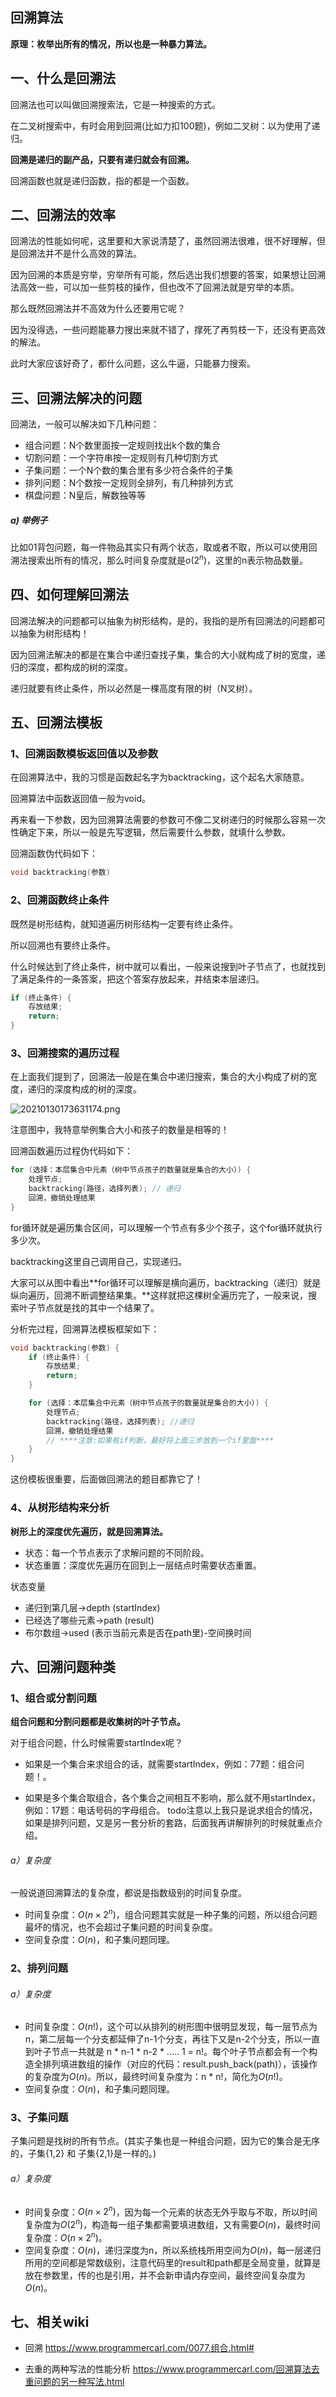 ## 回溯算法

**原理：枚举出所有的情况，所以也是一种暴力算法。**

## 一、什么是回溯法
回溯法也可以叫做回溯搜索法，它是一种搜索的方式。

在二叉树搜索中，有时会用到回溯(比如力扣100题)，例如二叉树：以为使用了递归。

**回溯是递归的副产品，只要有递归就会有回溯。**

回溯函数也就是递归函数，指的都是一个函数。

## 二、回溯法的效率
回溯法的性能如何呢，这里要和大家说清楚了，虽然回溯法很难，很不好理解，但是回溯法并不是什么高效的算法。

因为回溯的本质是穷举，穷举所有可能，然后选出我们想要的答案，如果想让回溯法高效一些，可以加一些剪枝的操作，但也改不了回溯法就是穷举的本质。

那么既然回溯法并不高效为什么还要用它呢？

因为没得选，一些问题能暴力搜出来就不错了，撑死了再剪枝一下，还没有更高效的解法。

此时大家应该好奇了，都什么问题，这么牛逼，只能暴力搜索。

## 三、回溯法解决的问题
回溯法，一般可以解决如下几种问题：

* 组合问题：N个数里面按一定规则找出k个数的集合
* 切割问题：一个字符串按一定规则有几种切割方式
* 子集问题：一个N个数的集合里有多少符合条件的子集
* 排列问题：N个数按一定规则全排列，有几种排列方式
* 棋盘问题：N皇后，解数独等等

##### a) 举例子
比如01背包问题，每一件物品其实只有两个状态，取或者不取，所以可以使用回溯法搜索出所有的情况，那么时间复杂度就是$o(2^n)$，这里的n表示物品数量。

## 四、如何理解回溯法
回溯法解决的问题都可以抽象为树形结构，是的，我指的是所有回溯法的问题都可以抽象为树形结构！

因为回溯法解决的都是在集合中递归查找子集，集合的大小就构成了树的宽度，递归的深度，都构成的树的深度。

递归就要有终止条件，所以必然是一棵高度有限的树（N叉树）。

## 五、回溯法模板
### 1、回溯函数模板返回值以及参数
在回溯算法中，我的习惯是函数起名字为backtracking，这个起名大家随意。

回溯算法中函数返回值一般为void。

再来看一下参数，因为回溯算法需要的参数可不像二叉树递归的时候那么容易一次性确定下来，所以一般是先写逻辑，然后需要什么参数，就填什么参数。

回溯函数伪代码如下：

```c++
void backtracking(参数)
```

### 2、回溯函数终止条件
既然是树形结构，就知道遍历树形结构一定要有终止条件。

所以回溯也有要终止条件。

什么时候达到了终止条件，树中就可以看出，一般来说搜到叶子节点了，也就找到了满足条件的一条答案，把这个答案存放起来，并结束本层递归。

```C++
if (终止条件) {
    存放结果;
    return;
}
```

### 3、回溯搜索的遍历过程
在上面我们提到了，回溯法一般是在集合中递归搜索，集合的大小构成了树的宽度，递归的深度构成的树的深度。

![20210130173631174.png](https://pic.imgdb.cn/item/628cf2f9094754312942abf0.png)

注意图中，我特意举例集合大小和孩子的数量是相等的！

回溯函数遍历过程伪代码如下：

```C++
for (选择：本层集合中元素（树中节点孩子的数量就是集合的大小）) {
    处理节点;
    backtracking(路径，选择列表); // 递归
    回溯，撤销处理结果
}
```

for循环就是遍历集合区间，可以理解一个节点有多少个孩子，这个for循环就执行多少次。

backtracking这里自己调用自己，实现递归。

大家可以从图中看出**for循环可以理解是横向遍历，backtracking（递归）就是纵向遍历，回溯不断调整结果集。**这样就把这棵树全遍历完了，一般来说，搜索叶子节点就是找的其中一个结果了。

分析完过程，回溯算法模板框架如下：
```c++
void backtracking(参数) {
    if (终止条件) {
        存放结果;
        return;
    }

    for (选择：本层集合中元素（树中节点孩子的数量就是集合的大小）) {
        处理节点;
        backtracking(路径，选择列表); //递归
        回溯，撤销处理结果
        // ****注意:如果有if判断，最好将上面三步放到一个if里面****
    }
}
```
这份模板很重要，后面做回溯法的题目都靠它了！

### 4、从树形结构来分析
**树形上的深度优先遍历，就是回溯算法。**
* 状态：每一个节点表示了求解问题的不同阶段。
* 状态重置：深度优先遍历在回到上一层结点时需要状态重置。

状态变量
* 递归到第几层->depth (startIndex)
* 已经选了哪些元素->path (result)
* 布尔数组->used (表示当前元素是否在path里)-空间换时间

## 六、回溯问题种类

### 1、组合或分割问题
**组合问题和分割问题都是收集树的叶子节点。**

对于组合问题，什么时候需要startIndex呢？
* 如果是一个集合来求组合的话，就需要startIndex，例如：77题：组合问题！。

* 如果是多个集合取组合，各个集合之间相互不影响，那么就不用startIndex，例如：17题：电话号码的字母组合。
todo注意以上我只是说求组合的情况，如果是排列问题，又是另一套分析的套路，后面我再讲解排列的时候就重点介绍。

###### a）复杂度
一般说道回溯算法的复杂度，都说是指数级别的时间复杂度。

* 时间复杂度：$O(n × 2^n)$，组合问题其实就是一种子集的问题，所以组合问题最坏的情况，也不会超过子集问题的时间复杂度。
* 空间复杂度：$O(n)$，和子集问题同理。

### 2、排列问题

###### a）复杂度
* 时间复杂度：$O(n!)$，这个可以从排列的树形图中很明显发现，每一层节点为n，第二层每一个分支都延伸了n-1个分支，再往下又是n-2个分支，所以一直到叶子节点一共就是 n * n-1 * n-2 * ..... 1 = n!。每个叶子节点都会有一个构造全排列填进数组的操作（对应的代码：result.push_back(path)），该操作的复杂度为$O(n)$。所以，最终时间复杂度为：n * n!，简化为$O(n!)$。
* 空间复杂度：$O(n)$，和子集问题同理。

### 3、子集问题
子集问题是找树的所有节点。(其实子集也是一种组合问题，因为它的集合是无序的，子集{1,2} 和 子集{2,1}是一样的。)

###### a）复杂度
* 时间复杂度：$O(n × 2^n)$，因为每一个元素的状态无外乎取与不取，所以时间复杂度为$O(2^n)$，构造每一组子集都需要填进数组，又有需要$O(n)$，最终时间复杂度：$O(n × 2^n)$。
* 空间复杂度：$O(n)$，递归深度为n，所以系统栈所用空间为$O(n)$，每一层递归所用的空间都是常数级别，注意代码里的result和path都是全局变量，就算是放在参数里，传的也是引用，并不会新申请内存空间，最终空间复杂度为$O(n)$。



## 七、相关wiki
* 回溯 https://www.programmercarl.com/0077.组合.html#

* 去重的两种写法的性能分析 https://www.programmercarl.com/回溯算法去重问题的另一种写法.html
